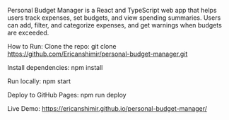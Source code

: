 Personal Budget Manager is a React and TypeScript web app that helps users track expenses, set budgets, and view spending summaries. Users can add, filter, and categorize expenses, and get warnings when budgets are exceeded.

How to Run: 
Clone the repo: git clone https://github.com/Ericanshimir/personal-budget-manager.git

Install dependencies: npm install

Run locally: npm start

Deploy to GitHub Pages: npm run deploy

Live Demo: https://ericanshimir.github.io/personal-budget-manager/
